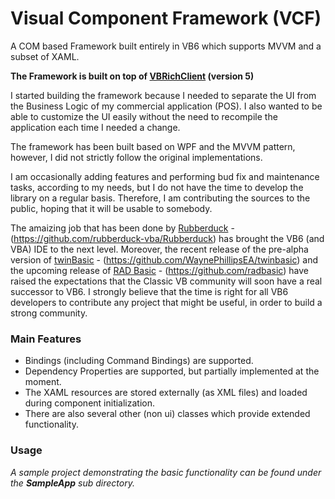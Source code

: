 # Visual Component Framework (VCF)

A COM based Framework built entirely in VB6 which supports MVVM and a subset of XAML.

**The Framework is built on top of [VBRichClient](http://www.vbrichclient.com) (version 5)**

I started building the framework because I needed to separate the UI from the Business Logic of my commercial application (POS). I also wanted to be able to customize the UI easily without the need to recompile the application each time I needed a change.


The framework has been built based on WPF and the MVVM pattern, however, I did not strictly follow the original implementations.


I am occasionally adding features and performing bud fix and maintenance tasks, according to my needs, but I do not have the time to develop the library on a regular basis. Therefore, I am contributing the sources to the public, hoping that it will be usable to somebody.


The amaizing job that has been done by [Rubberduck](https://rubberduckvba.com/) - (https://github.com/rubberduck-vba/Rubberduck) has brought the VB6 (and VBA) IDE to the next level. Moreover, the recent release of the pre-alpha version of [twinBasic](https://www.twinbasic.com) - (https://github.com/WaynePhillipsEA/twinbasic) and the upcoming release of [RAD Basic](https://www.radbasic.dev) - (https://github.com/radbasic) have raised the expectations that the Classic VB community will soon have a real successor to VB6. I strongly believe that the time is right for all VB6 developers to contribute any project that might be useful, in order to build a strong community. 

### Main Features
* Bindings (including Command Bindings) are supported.
* Dependency Properties are supported, but partially implemented at the moment.
* The XAML resources are stored externally (as XML files) and loaded during component initialization.
* There are also several other (non ui) classes which provide extended functionality.


### Usage
*A sample project demonstrating the basic functionality can be found under the __SampleApp__ sub directory.*
